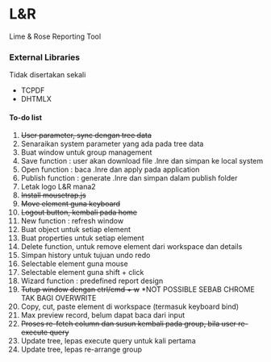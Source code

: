 # L&R
Lime & Rose Reporting Tool

### External Libraries
Tidak disertakan sekali
* TCPDF
* DHTMLX

#### To-do list
1. ~~User parameter, sync dengan tree data~~
2. Senaraikan system parameter yang ada pada tree data
3. Buat window untuk group management
4. Save function : user akan download file .lnre dan simpan ke local system
5. Open function : baca .lnre dan apply pada application
6. Publish function : generate .lnre dan simpan dalam publish folder
7. Letak logo L&R mana2
8. ~~Install mousetrap.js~~
9. ~~Move element guna keyboard~~
10. ~~Logout button, kembali pada home~~
11. New function : refresh window
12. Buat object untuk setiap element
13. Buat properties untuk setiap element
14. Delete function, untuk remove element dari workspace dan details
15. Simpan history untuk tujuan undo redo
16. Selectable element guna mouse
17. Selectable element guna shift + click
18. Wizard function : predefined report design
19. ~~Tutup window dengan ctrl/cmd + w~~ *NOT POSSIBLE SEBAB CHROME TAK BAGI OVERWRITE
20. Copy, cut, paste element di workspace (termasuk keyboard bind)
21. Max preview record, belum dapat baca dari input
22. ~~Proses re-fetch column dan susun kembali pada group, bila user re-execute query~~
23. Update tree, lepas execute query untuk kali pertama
24. Update tree, lepas re-arrange group